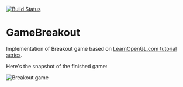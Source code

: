 [![Build Status](https://travis-ci.org/Shot511/GameBreakout.svg?branch=master)](https://travis-ci.org/Shot511/GameBreakout)

# GameBreakout
Implementation of Breakout game based on [LearnOpenGL.com tutorial series](https://learnopengl.com/In-Practice/2D-Game/Breakout).

Here's the snapshot of the finished game:

![Breakout game](https://learnopengl.com/img/in-practice/breakout/cover.png)


